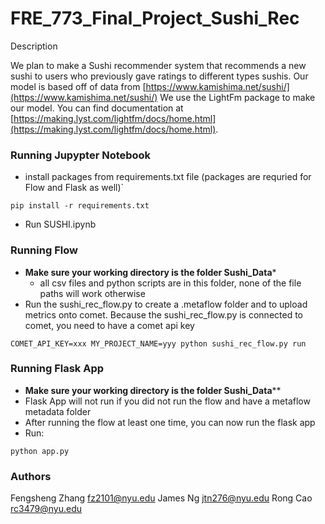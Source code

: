 # FRE_773_Final_Project_Sushi_Rec

Description

We plan to make a Sushi recommender system that recommends a new sushi to users who previously gave ratings to different types sushis. Our model is based off of data from [https://www.kamishima.net/sushi/](https://www.kamishima.net/sushi/) We use the LightFm package to make our model. You can find documentation at [https://making.lyst.com/lightfm/docs/home.html](https://making.lyst.com/lightfm/docs/home.html).

### Running Jupypter Notebook

* install packages from requirements.txt file (packages are requried for Flow and Flask as well)`

`pip install -r requirements.txt`

* Run SUSHI.ipynb

### Running Flow

* **Make sure your working directory is the folder Sushi_Data***
  * all csv files and python scripts are in this folder, none of the file paths will work otherwise
* Run the sushi_rec_flow.py to create a .metaflow folder and to upload metrics onto comet. Because the sushi_rec_flow.py is connected to comet, you need to have a comet api key

`COMET_API_KEY=xxx MY_PROJECT_NAME=yyy python sushi_rec_flow.py run`

### Running Flask App

* **Make sure your working directory is the folder Sushi_Data****
* Flask App will not run if you did not run the flow and have a metaflow metadata folder
* After running the flow at least one time, you can now run the flask app
* Run:

`python app.py`

### Authors
Fengsheng Zhang fz2101@nyu.edu
James Ng jtn276@nyu.edu
Rong Cao rc3479@nyu.edu
